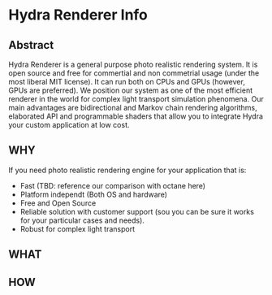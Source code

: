 # Hydra Renderer Info

## Abstract

Hydra Renderer is a general purpose photo realistic rendering system. It is open source and free for commertial and non commetrial usage (under the most liberal MIT license). It can run both on CPUs and GPUs (however, GPUs are preferred). We position our system as one of the most efficient renderer in the world for complex light transport simulation phenomena. Our main advantages are bidirectional and Markov chain rendering algorithms, elaborated API and programmable shaders that allow you to integrate Hydra your custom application at low cost.   

## WHY 

If you need photo realistic rendering engine for your application that is:

* Fast (TBD: reference our comparison with octane here)
* Platform independt (Both OS and hardware)
* Free and Open Source
* Reliable solution with customer support (sou you can be sure it works for your particular cases and needs).
* Robust for complex light transport

## WHAT

## HOW

